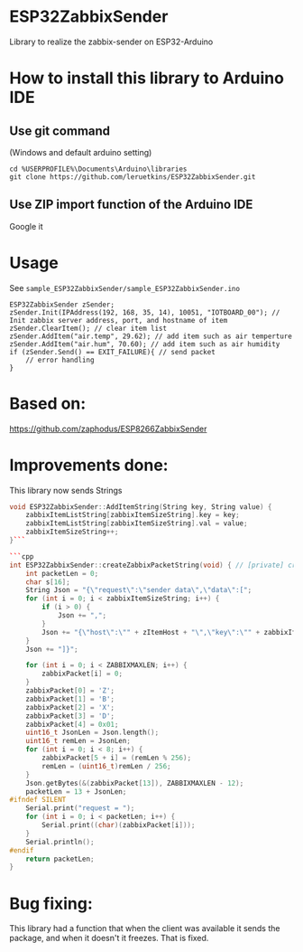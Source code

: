 # ESP32ZabbixSender
Library to realize the zabbix-sender on ESP32-Arduino

# How to install this library to Arduino IDE
## Use git command
(Windows and default arduino setting)

    cd %USERPROFILE%\Documents\Arduino\libraries
    git clone https://github.com/leruetkins/ESP32ZabbixSender.git
## Use ZIP import function of the Arduino IDE
Google it

# Usage
See `sample_ESP32ZabbixSender/sample_ESP32ZabbixSender.ino`

    ESP32ZabbixSender zSender;
    zSender.Init(IPAddress(192, 168, 35, 14), 10051, "IOTBOARD_00"); // Init zabbix server address, port, and hostname of item
    zSender.ClearItem(); // clear item list
    zSender.AddItem("air.temp", 29.62); // add item such as air temperture
    zSender.AddItem("air.hum", 70.60); // add item such as air humidity
    if (zSender.Send() == EXIT_FAILURE){ // send packet
        // error handling
    }

# Based on:  
https://github.com/zaphodus/ESP8266ZabbixSender

# Improvements done:
This library now sends Strings
```cpp
void ESP32ZabbixSender::AddItemString(String key, String value) {
	zabbixItemListString[zabbixItemSizeString].key = key;
	zabbixItemListString[zabbixItemSizeString].val = value;
	zabbixItemSizeString++;
}```

```cpp
int ESP32ZabbixSender::createZabbixPacketString(void) { // [private] create ZabbixPacket
	int packetLen = 0;
	char s[16];
	String Json = "{\"request\":\"sender data\",\"data\":[";
	for (int i = 0; i < zabbixItemSizeString; i++) {
		if (i > 0) {
			Json += ",";
		}
		Json += "{\"host\":\"" + zItemHost + "\",\"key\":\"" + zabbixItemListString[i].key + "\",\"value\":\"" + zabbixItemListString[i].val + "\"}";
	}
	Json += "]}";

	for (int i = 0; i < ZABBIXMAXLEN; i++) {
		zabbixPacket[i] = 0;
	}
	zabbixPacket[0] = 'Z';
	zabbixPacket[1] = 'B';
	zabbixPacket[2] = 'X';
	zabbixPacket[3] = 'D';
	zabbixPacket[4] = 0x01;
	uint16_t JsonLen = Json.length();
	uint16_t remLen = JsonLen;
	for (int i = 0; i < 8; i++) {
		zabbixPacket[5 + i] = (remLen % 256);
		remLen = (uint16_t)remLen / 256;
	}
	Json.getBytes(&(zabbixPacket[13]), ZABBIXMAXLEN - 12);
	packetLen = 13 + JsonLen;
#ifndef SILENT
	Serial.print("request = ");
	for (int i = 0; i < packetLen; i++) {
		Serial.print((char)(zabbixPacket[i]));
	}
	Serial.println();
#endif
	return packetLen;
}
```

# Bug fixing:
This library had a function that when the client was available it sends the package, and when it doesn't it freezes. That is fixed.